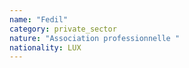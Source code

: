```yaml
---
name: "Fedil"
category: private_sector
nature: "Association professionnelle "
nationality: LUX
---
```

    